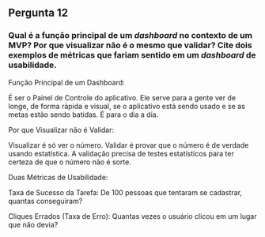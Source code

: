 ## Pergunta 12

### Qual é a função principal de um *dashboard* no contexto de um MVP? Por que visualizar não é o mesmo que validar? Cite dois exemplos de métricas que fariam sentido em um *dashboard* de usabilidade.

Função Principal de um Dashboard:

É ser o Painel de Controle do aplicativo. Ele serve para a gente ver de longe, de forma rápida e visual, se o aplicativo está sendo usado e se as metas estão sendo batidas. É para o dia a dia.

Por que Visualizar não é Validar:

Visualizar é só ver o número. Validar é provar que o número é de verdade usando estatística. A validação precisa de testes estatísticos para ter certeza de que o número não é sorte.

Duas Métricas de Usabilidade:

Taxa de Sucesso da Tarefa: De 100 pessoas que tentaram se cadastrar, quantas conseguiram?

Cliques Errados (Taxa de Erro): Quantas vezes o usuário clicou em um lugar que não devia?